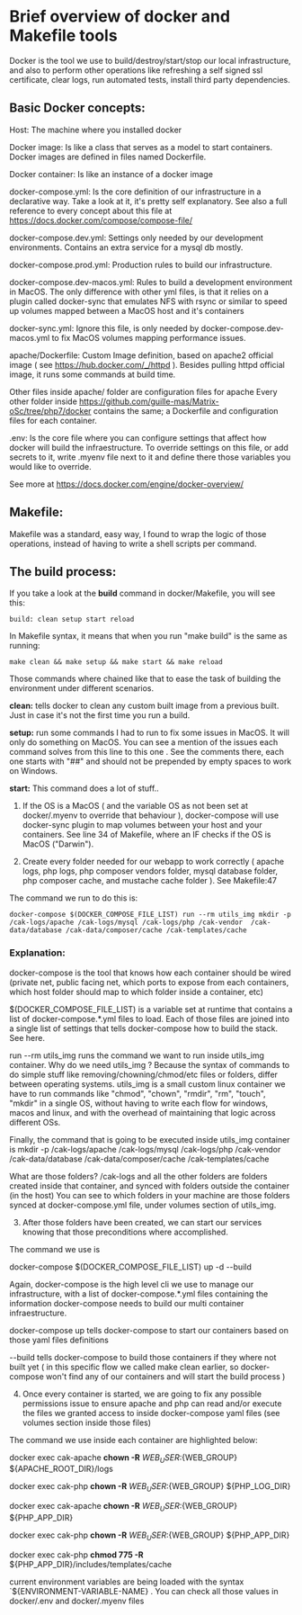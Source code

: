 # Brief overview of docker and Makefile tools


Docker is the tool we use to build/destroy/start/stop our local infrastructure, and also to perform other operations like refreshing a self signed ssl certificate, clear logs, run automated tests, install third party dependencies.

## Basic Docker concepts:

Host: The machine where you installed docker

Docker image: Is like a class that serves as a model to start containers. Docker images are defined in files named Dockerfile.

Docker container: Is like an instance of a docker image

docker-compose.yml: Is the core definition of our infrastructure in a declarative way. Take a look at it, it's pretty self explanatory. See also a full reference to every concept about this file at https://docs.docker.com/compose/compose-file/

docker-compose.dev.yml: Settings only needed by our development environments. Contains an extra service for a mysql db mostly.

docker-compose.prod.yml: Production rules to build our infrastructure.

docker-compose.dev-macos.yml: Rules to build a development environment in MacOS. The only difference with other yml files, is that it relies on a plugin called docker-sync that emulates NFS with rsync or similar to speed up volumes mapped between a MacOS host and it's containers

docker-sync.yml: Ignore this file, is only needed by docker-compose.dev-macos.yml to fix MacOS volumes mapping performance issues.

apache/Dockerfile: Custom Image definition, based on apache2 official image ( see https://hub.docker.com/_/httpd ). Besides pulling httpd official image, it runs some commands at build time.

Other files inside apache/ folder are configuration files for apache
Every other folder inside https://github.com/guille-mas/Matrix-oSc/tree/php7/docker contains the same; a Dockerfile and configuration files for each container.

.env: Is the core file where you can configure settings that affect how docker will build the infraestructure. To override settings on this file, or add secrets to it, write  .myenv file next to it and define there those variables you would like to override.

See more at https://docs.docker.com/engine/docker-overview/


## Makefile:

Makefile was a standard, easy way, I found to wrap the logic of those operations, instead of having to write a shell scripts per command.


## The build process:

If you take a look at the **build** command in docker/Makefile, you will see this:

`build: clean setup start reload`

In Makefile syntax, it means that when you run "make build" is the same as running:

`make clean && make setup && make start && make reload`

Those commands where chained like that to ease the task of building the environment under different scenarios.

**clean:** tells docker to clean any custom built image from a previous built. Just in case it's not the first time you run a build.

**setup:** run some commands I had to run to fix some issues in MacOS. It will only do something on MacOS. You can see a mention of the issues each command solves from this line to this one . See the comments there, each one starts with "##" and should not be prepended by empty spaces to work on Windows.

**start:** This command does a lot of stuff..

1. If the OS is a MacOS ( and the variable OS as not been set at docker/.myenv to override that behaviour ), docker-compose will use docker-sync plugin to map volumes between your host and your containers. See line 34 of Makefile, where an IF checks if the OS is MacOS ("Darwin").

2. Create every folder needed for our webapp to work correctly ( apache logs, php logs, php composer vendors folder, mysql database folder, php composer cache, and mustache cache folder ). See Makefile:47

The command we run to do this is: 

`docker-compose $(DOCKER_COMPOSE_FILE_LIST) run --rm utils_img mkdir -p /cak-logs/apache /cak-logs/mysql /cak-logs/php /cak-vendor  /cak-data/database /cak-data/composer/cache /cak-templates/cache`

### Explanation:

docker-compose is the tool that knows how each container should be wired (private net, public facing net, which ports to expose from each containers, which host folder should map to which folder inside a container, etc)

$(DOCKER_COMPOSE_FILE_LIST) is a variable set at runtime that contains a list of docker-compose.*.yml files to load. Each of those files are joined into a single list of settings that tells docker-compose how to build the stack. See here.

run --rm utils_img runs the command we want to run inside utils_img container.
Why do we need utils_img ? Because the syntax of commands to do simple stuff like removing/chowning/chmod/etc files or folders, differ between operating systems.
utils_img is a small custom linux container we have to run commands like "chmod", "chown", "rmdir", "rm", "touch", "mkdir" in a single OS, without having to write each flow for windows, macos and linux, and with the overhead of maintaining that logic across different OSs.

Finally, the command that is going to be executed inside utils_img container is mkdir -p /cak-logs/apache /cak-logs/mysql /cak-logs/php /cak-vendor  /cak-data/database /cak-data/composer/cache /cak-templates/cache 

What are those folders? /cak-logs and all the other folders are folders created inside that container, and synced with folders outside the container (in the host)
You can see to which folders in your machine are those folders synced at docker-compose.yml file, under volumes section of utils_img.

3. After those folders have been created, we can start our services knowing that those preconditions where accomplished.

The command we use is 

docker-compose $(DOCKER_COMPOSE_FILE_LIST) up -d --build

Again, docker-compose is the high level cli we use to manage our infrastructure, with a list of docker-compose.*.yml files containing the information docker-compose needs to build our multi container infraestructure.

docker-compose up tells docker-compose to start our containers based on those yaml files definitions

--build tells docker-compose to build those containers if they where not built yet ( in this specific flow we called make clean earlier, so docker-compose won't find any of our containers and will start the build process )

4. Once every container is started, we are going to fix any possible permissions issue to ensure apache and php can read and/or execute the files we granted access to inside docker-compose yaml files (see volumes section inside those files)

The command we use inside each container are highlighted below:

docker exec cak-apache **chown -R** ${WEB_USER}:${WEB_GROUP} ${APACHE_ROOT_DIR}/logs

docker exec cak-php **chown -R** ${WEB_USER}:${WEB_GROUP} ${PHP_LOG_DIR}

docker exec cak-apache **chown -R** ${WEB_USER}:${WEB_GROUP} ${PHP_APP_DIR}

docker exec cak-php **chown -R** ${WEB_USER}:${WEB_GROUP} ${PHP_APP_DIR}

docker exec cak-php **chmod 775 -R** ${PHP_APP_DIR}/includes/templates/cache

current environment variables are being loaded with the syntax `${ENVIRONMENT-VARIABLE-NAME} . You can check all those values in docker/.env and docker/.myenv files

